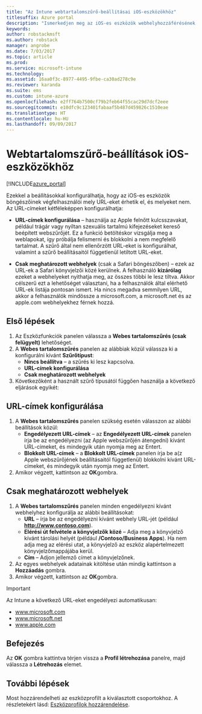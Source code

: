 ```yaml
---
title: "Az Intune webtartalomszűrő-beállításai iOS-eszközökhöz"
titlesuffix: Azure portal
description: "Ismerkedjen meg az iOS-es eszközök webhelyhozzáférésének engedélyezésére és letiltására szolgáló beállításokkal."
keywords: 
author: robstackmsft
ms.author: robstack
manager: angrobe
ms.date: 7/03/2017
ms.topic: article
ms.prod: 
ms.service: microsoft-intune
ms.technology: 
ms.assetid: 16aa0f3c-8977-4495-9fbe-ca30ad278c9e
ms.reviewer: karanda
ms.suite: ems
ms.custom: intune-azure
ms.openlocfilehash: e2ff764b7500cf79b2feb64f55cac29d7dcf2eee
ms.sourcegitcommit: e10dfc9c123401fabaaf5b487d459826c1510eae
ms.translationtype: HT
ms.contentlocale: hu-HU
ms.lasthandoff: 09/09/2017
---
```

# <a name="web-content-filter-settings-for-ios-devices"></a>Webtartalomszűrő-beállítások iOS-eszközökhöz

[!INCLUDE[azure_portal](./includes/azure_portal.md)]

Ezekkel a beállításokkal konfigurálhatja, hogy az iOS-es eszközök böngészőinek végfelhasználói mely URL-eket érhetik el, és melyeket nem. Az URL-címeket kétféleképpen konfigurálhatja:

- **URL-címek konfigurálása** – használja az Apple felnőtt kulcsszavakat, például trágár vagy nyíltan szexuális tartalmú kifejezéseket kereső beépített webszűrőjét. Ez a funkció betöltéskor vizsgálja meg a weblapokat, így próbálja felismerni és blokkolni a nem megfelelő tartalmat. A szűrő által nem ellenőrzött URL-eket is konfigurálhat, valamint a szűrő beállításaitól függetlenül letiltott URL-eket.

- **Csak meghatározott webhelyek** (csak a Safari böngészőben) – ezek az URL-ek a Safari könyvjelzői közé kerülnek. A felhasználó **kizárólag** ezeket a webhelyeket nyithatja meg, az összes többi le lesz tiltva. Akkor célszerű ezt a lehetőséget választani, ha a felhasználók által elérhető URL-ek listája pontosan ismert.
Ha nincs megadva semmilyen URL, akkor a felhasználók mindössze a microsoft.com, a microsoft.net és az apple.com webhelyekhez férnek hozzá.



## <a name="get-started"></a>Első lépések

1. Az Eszközfunkciók panelen válassza a **Webes tartalomszűrés (csak felügyelt)** lehetőséget.
2. A **Webes tartalomszűrés** panelen az alábbiak közül válassza ki a konfigurálni kívánt **Szűrőtípust**:
    - **Nincs beállítva** – a szűrés ki lesz kapcsolva.
    - **URL-címek konfigurálása**
    - **Csak meghatározott webhelyek**
3. Következőként a használt szűrő típusától függően használja a következő eljárások egyikét:


## <a name="configure-urls"></a>URL-címek konfigurálása

1. A **Webes tartalomszűrés** panelen szükség esetén válasszon az alábbi beállítások közül:
    - **Engedélyezett URL-címek** – az **Engedélyezett URL-címek** panelen írja be az engedélyezni (az Apple webszűrőjén átengedni) kívánt URL-címeket, és mindegyik után nyomja meg az Entert.
    - **Blokkolt URL-címek** – a **Blokkolt URL-címek** panelen írja be a(z Apple webszűrőjének beállításaitól függetlenül) blokkolni kívánt URL-címeket, és mindegyik után nyomja meg az Entert.
2. Amikor végzett, kattintson az **OK**gombra.


## <a name="specific-websites-only"></a>Csak meghatározott webhelyek

1. A **Webes tartalomszűrés** panelen minden engedélyezni kívánt webhelyhez konfigurálja az alábbi beállításokat:
    - **URL** – írja be az engedélyezni kívánt webhely URL-jét (például **http://www.contoso.com**).
    - **Elérési út felvétele a könyvjelzők közé** – Adja meg a könyvjelző kívánt tárolási helyét (például **/Contoso/Business Apps**). Ha nem adja meg az elérési utat, a könyvjelző az eszköz alapértelmezett könyvjelzőmappájába kerül.
    - **Cím** – Adjon jellemző címet a könyvjelzőnek.
2. Az egyes webhelyek adatainak kitöltése után mindig kattintson a **Hozzáadás** gombra.
3. Amikor végzett, kattintson az **OK**gombra.

>[!IMPORTANT] 
> Az Intune a következő URL-eket engedélyezi automatikusan:
> - www.microsoft.com
> - www.microsoft.net
> - www.apple.com

## <a name="finish-up"></a>Befejezés

Az **OK** gombra kattintva térjen vissza a **Profil létrehozása** panelre, majd válassza a **Létrehozás** elemet.

## <a name="next-steps"></a>További lépések

Most hozzárendelheti az eszközprofilt a kiválasztott csoportokhoz. A részletekért lásd: [Eszközprofilok hozzárendelése](device-profile-assign.md).
